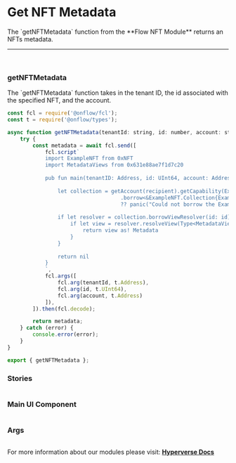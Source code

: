# Get NFT Metadata

<p> The `getNFTMetadata` function from the **Flow NFT Module** returns an NFTs metadata. </p>

---

<br>

### getNFTMetadata

<p> The `getNFTMetadata` function takes in the tenant ID, the id associated with the specified NFT, and the account. </p>

```jsx
const fcl = require('@onflow/fcl');
const t = require('@onflow/types');

async function getNFTMetadata(tenantId: string, id: number, account: string) {
    try {
        const metadata = await fcl.send([
            fcl.script`
            import ExampleNFT from 0xNFT
            import MetadataViews from 0x631e88ae7f1d7c20
                
            pub fun main(tenantID: Address, id: UInt64, account: Address): MetadataViews.Display? {
                                    
                let collection = getAccount(recipient).getCapability(ExampleNFT.CollectionPublicPath)
                                    .borrow<&ExampleNFT.Collection{ExampleNFT.ExampleNFTCollectionPublic}>()
                                    ?? panic("Could not borrow the ExampleNFT.Collection{ExampleNFT.ExampleNFTCollectionPublic}")
            
                if let resolver = collection.borrowViewResolver(id: id) {
                    if let view = resolver.resolveView(Type<MetadataViews.Display>()) {
                        return view as! Metadata
                    }
                }
            
                return nil
            }
            `,
            fcl.args([
                fcl.arg(tenantId, t.Address),
                fcl.arg(id, t.UInt64),
                fcl.arg(account, t.Address)
            ]),
        ]).then(fcl.decode);

        return metadata;
    } catch (error) {
        console.error(error);
    }
}

export { getNFTMetadata };
```

### Stories

```jsx

```

### Main UI Component

```jsx

```

### Args

```jsx

```

For more information about our modules please visit: [**Hyperverse Docs**](https://docs.hyperverse.dev)
